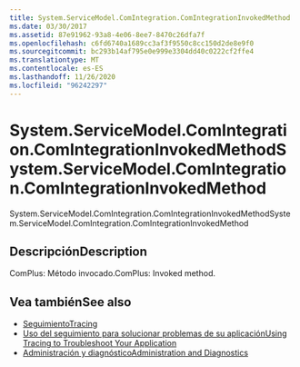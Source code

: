 ```yaml
---
title: System.ServiceModel.ComIntegration.ComIntegrationInvokedMethod
ms.date: 03/30/2017
ms.assetid: 87e91962-93a8-4e06-8ee7-8470c26dfa7f
ms.openlocfilehash: c6fd6740a1689cc3af3f9550c8cc150d2de8e9f0
ms.sourcegitcommit: bc293b14af795e0e999e3304dd40c0222cf2ffe4
ms.translationtype: MT
ms.contentlocale: es-ES
ms.lasthandoff: 11/26/2020
ms.locfileid: "96242297"
---
```

# <a name="systemservicemodelcomintegrationcomintegrationinvokedmethod"></a><span data-ttu-id="df884-102">System.ServiceModel.ComIntegration.ComIntegrationInvokedMethod</span><span class="sxs-lookup"><span data-stu-id="df884-102">System.ServiceModel.ComIntegration.ComIntegrationInvokedMethod</span></span>

<span data-ttu-id="df884-103">System.ServiceModel.ComIntegration.ComIntegrationInvokedMethod</span><span class="sxs-lookup"><span data-stu-id="df884-103">System.ServiceModel.ComIntegration.ComIntegrationInvokedMethod</span></span>  
  
## <a name="description"></a><span data-ttu-id="df884-104">Descripción</span><span class="sxs-lookup"><span data-stu-id="df884-104">Description</span></span>  

 <span data-ttu-id="df884-105">ComPlus: Método invocado.</span><span class="sxs-lookup"><span data-stu-id="df884-105">ComPlus: Invoked method.</span></span>  
  
## <a name="see-also"></a><span data-ttu-id="df884-106">Vea también</span><span class="sxs-lookup"><span data-stu-id="df884-106">See also</span></span>

- [<span data-ttu-id="df884-107">Seguimiento</span><span class="sxs-lookup"><span data-stu-id="df884-107">Tracing</span></span>](index.md)
- [<span data-ttu-id="df884-108">Uso del seguimiento para solucionar problemas de su aplicación</span><span class="sxs-lookup"><span data-stu-id="df884-108">Using Tracing to Troubleshoot Your Application</span></span>](using-tracing-to-troubleshoot-your-application.md)
- [<span data-ttu-id="df884-109">Administración y diagnóstico</span><span class="sxs-lookup"><span data-stu-id="df884-109">Administration and Diagnostics</span></span>](../index.md)
